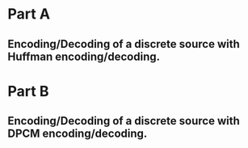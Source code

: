 # Part A

## Encoding/Decoding of a discrete source with Huffman encoding/decoding.

# Part B

## Encoding/Decoding of a discrete source with DPCM encoding/decoding.

